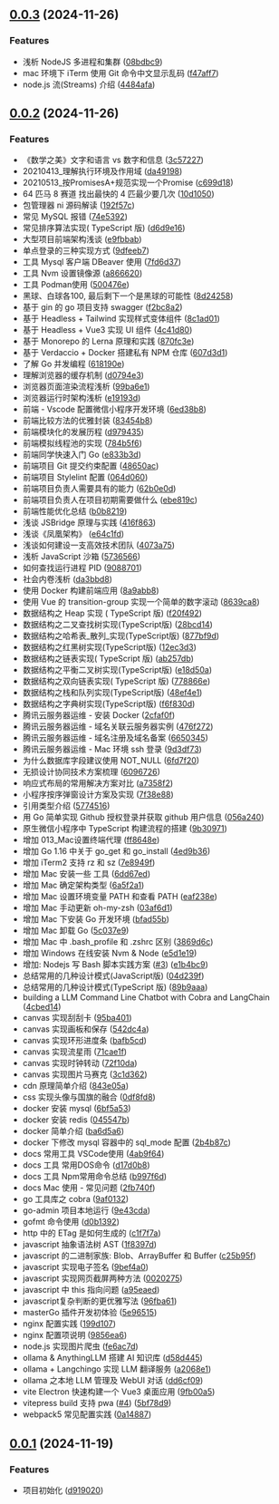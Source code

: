 ## [0.0.3](https://github.com/oceanopen/we_share_codes/compare/v0.0.2...v0.0.3) (2024-11-26)


### Features

* 浅析 NodeJS 多进程和集群 ([08bdbc9](https://github.com/oceanopen/we_share_codes/commit/08bdbc9d74728c10cd0eb6ed2dbf7a1e6c7f5110))
* mac 环境下 iTerm 使用 Git 命令中文显示乱码 ([f47aff7](https://github.com/oceanopen/we_share_codes/commit/f47aff79bd967655020d84ccdf5556d2cb1140e9))
* node.js 流(Streams) 介绍 ([4484afa](https://github.com/oceanopen/we_share_codes/commit/4484afaf8648e5c0fe91c03ba8a5b8b13a7ce5ee))



## [0.0.2](https://github.com/oceanopen/we_share_codes/compare/v0.0.1...v0.0.2) (2024-11-26)


### Features

* 《数学之美》文字和语言 vs 数字和信息 ([3c57227](https://github.com/oceanopen/we_share_codes/commit/3c57227fb0bffd45a6fb245bad4d50ea66890fe5))
* 20210413_理解执行环境及作用域 ([da49198](https://github.com/oceanopen/we_share_codes/commit/da49198ae7fa2a0c3608de6d0c1041f0de3c246a))
* 20210513_按PromisesA+规范实现一个Promise ([c699d18](https://github.com/oceanopen/we_share_codes/commit/c699d18762ba907bc9964aeb99bd2ee02c68ff16))
* 64 匹马 8 赛道 找出最快的 4 匹最少要几次 ([10d1050](https://github.com/oceanopen/we_share_codes/commit/10d1050f54e34eba78eec31eba1cfe862552bde2))
* 包管理器 ni 源码解读 ([192f57c](https://github.com/oceanopen/we_share_codes/commit/192f57c647ac6e7cbe9713d9504e31b3f58e8224))
* 常见 MySQL 报错 ([74e5392](https://github.com/oceanopen/we_share_codes/commit/74e539290520274a80dbb59d7c461f2bc52bcfb1))
* 常见排序算法实现( TypeScript 版) ([d6d9e16](https://github.com/oceanopen/we_share_codes/commit/d6d9e1654b6e6b8a8e5906f9d1a8bac64c35719f))
* 大型项目前端架构浅谈 ([e9fbbab](https://github.com/oceanopen/we_share_codes/commit/e9fbbabb6b03aa0d6e3f8ed1c1b0d04ffb6aad35))
* 单点登录的三种实现方式 ([9dfeeb7](https://github.com/oceanopen/we_share_codes/commit/9dfeeb796e4b49e7d0bcfae846c1b85b846a2969))
* 工具 Mysql 客户端 DBeaver 使用 ([7fd6d37](https://github.com/oceanopen/we_share_codes/commit/7fd6d3742ca1332109e6363b93bf0985002b207d))
* 工具 Nvm 设置镜像源 ([a866620](https://github.com/oceanopen/we_share_codes/commit/a86662057899c5c1e001f77137c28b527f0331a8))
* 工具 Podman使用 ([500476e](https://github.com/oceanopen/we_share_codes/commit/500476e0b5b12ad3e8d6d5db90d800437cbec1ff))
* 黑球、白球各100, 最后剩下一个是黑球的可能性 ([8d24258](https://github.com/oceanopen/we_share_codes/commit/8d2425813e94c99495e5566139c9b0a394676491))
* 基于 gin 的 go 项目支持 swagger ([f2bc8a2](https://github.com/oceanopen/we_share_codes/commit/f2bc8a2bc63a1f5b1bd3a1437919003b1d8c49d5))
* 基于 Headless + Tailwind 实现样式变体组件 ([8c1ad01](https://github.com/oceanopen/we_share_codes/commit/8c1ad018f1a608695aab247903d64989a32517b5))
* 基于 Headless + Vue3 实现 UI 组件 ([4c41d80](https://github.com/oceanopen/we_share_codes/commit/4c41d80c9d7a7055b1774860c1c4e160b151e826))
* 基于 Monorepo 的 Lerna 原理和实践 ([870fc3e](https://github.com/oceanopen/we_share_codes/commit/870fc3e184d326be4913ffefe6181e1a4e73fa73))
* 基于 Verdaccio + Docker 搭建私有 NPM 仓库 ([607d3d1](https://github.com/oceanopen/we_share_codes/commit/607d3d18426e56ab8c4a0f32c7547da155bce4c2))
* 了解 Go 并发编程 ([618190e](https://github.com/oceanopen/we_share_codes/commit/618190e00b997d0c52057e5910c4f0fe164b9a39))
* 理解浏览器的缓存机制 ([d0794e3](https://github.com/oceanopen/we_share_codes/commit/d0794e31311a1aeff200d8b56b0e87bd0714767b))
* 浏览器页面渲染流程浅析 ([99ba6e1](https://github.com/oceanopen/we_share_codes/commit/99ba6e1089f64b3309deb0ed82c1a312f3303b00))
* 浏览器运行时架构浅析 ([e19193d](https://github.com/oceanopen/we_share_codes/commit/e19193d04404ca8c3938a4e9203108d1ec3afa14))
* 前端 - Vscode 配置微信小程序开发环境 ([6ed38b8](https://github.com/oceanopen/we_share_codes/commit/6ed38b821319114261610ee775af34bacd5467f1))
* 前端比较方法的优雅封装 ([83454b8](https://github.com/oceanopen/we_share_codes/commit/83454b8c90fe126eaf397e310a4bd41415c3a8ae))
* 前端模块化的发展历程 ([d979435](https://github.com/oceanopen/we_share_codes/commit/d979435de145808793bb8f790f4886a66c0a4183))
* 前端模拟线程池的实现 ([784b5f6](https://github.com/oceanopen/we_share_codes/commit/784b5f677bb15a2f1b415de2facb933c62bc6511))
* 前端同学快速入门 Go ([e833b3d](https://github.com/oceanopen/we_share_codes/commit/e833b3d7b686f8727d052c69e1c9e1df4cdfa5c7))
* 前端项目 Git 提交约束配置 ([48650ac](https://github.com/oceanopen/we_share_codes/commit/48650ac3a70139d553a612508389c551f6f1cad6))
* 前端项目 Stylelint 配置 ([064d060](https://github.com/oceanopen/we_share_codes/commit/064d060c68a89fdb0fb9be5ca3b98e8ad3930c6f))
* 前端项目负责人需要具有的能力 ([62b0e0d](https://github.com/oceanopen/we_share_codes/commit/62b0e0d34493e9de0956fdcc9e5f70cbb00af0fa))
* 前端项目负责人在项目初期需要做什么 ([ebe819c](https://github.com/oceanopen/we_share_codes/commit/ebe819c85aa161b1ba0c6c12eda094690e077896))
* 前端性能优化总结 ([b0b8219](https://github.com/oceanopen/we_share_codes/commit/b0b8219e1c2f1e8608fbc7ef5595c8e4d74ff865))
* 浅谈 JSBridge 原理与实践 ([416f863](https://github.com/oceanopen/we_share_codes/commit/416f863784d9bc11af20ec8c597f644d1377356e))
* 浅谈《凤凰架构》 ([e64c1fd](https://github.com/oceanopen/we_share_codes/commit/e64c1fddea99e736a717281f43980642c76927c3))
* 浅谈如何建设一支高效技术团队 ([4073a75](https://github.com/oceanopen/we_share_codes/commit/4073a75eaa45c9cb1953ec6aa338683284478529))
* 浅析 JavaScript 沙箱 ([5736566](https://github.com/oceanopen/we_share_codes/commit/57365666242940f815e32715cc566dbee794da7d))
* 如何查找运行进程 PID ([9088701](https://github.com/oceanopen/we_share_codes/commit/9088701da344371ad3b28bfe1edf6a754850d902))
* 社会内卷浅析 ([da3bbd8](https://github.com/oceanopen/we_share_codes/commit/da3bbd8e032b1d9c7bed9f25c6b1280a8ad19779))
* 使用 Docker 构建前端应用 ([8a9abb8](https://github.com/oceanopen/we_share_codes/commit/8a9abb85bdb60fa358502245f952a68689784346))
* 使用 Vue 的 transition-group 实现一个简单的数字滚动 ([8639ca8](https://github.com/oceanopen/we_share_codes/commit/8639ca8a07de50b042bdd093460e2f8266469ba5))
* 数据结构之 Heap 实现 ( TypeScript 版) ([f20f492](https://github.com/oceanopen/we_share_codes/commit/f20f4924be6ee377634ba2dcb65aed1ea79e3a5a))
* 数据结构之二叉查找树实现(TypeScript版) ([28bcd14](https://github.com/oceanopen/we_share_codes/commit/28bcd14804fe7e41e40eb076c0b2bf6c993f2099))
* 数据结构之哈希表_散列_实现(TypeScript版) ([877bf9d](https://github.com/oceanopen/we_share_codes/commit/877bf9dcf510a51edb876b723bb86afa5c8a9b22))
* 数据结构之红黑树实现(TypeScript版) ([12ec3d3](https://github.com/oceanopen/we_share_codes/commit/12ec3d3717091c317aaaa36f347437068db24f32))
* 数据结构之链表实现( TypeScript 版) ([ab257db](https://github.com/oceanopen/we_share_codes/commit/ab257db68154377379468e4f60dfddc7ea66ba87))
* 数据结构之平衡二叉树实现(TypeScript版) ([e18d50a](https://github.com/oceanopen/we_share_codes/commit/e18d50a88a5ddcfcf87ac11c5ae17da41efc5757))
* 数据结构之双向链表实现( TypeScript 版) ([778866e](https://github.com/oceanopen/we_share_codes/commit/778866e8e85d94b1e9c9cc66eaefefa13693d7a1))
* 数据结构之栈和队列实现(TypeScript版) ([48ef4e1](https://github.com/oceanopen/we_share_codes/commit/48ef4e1490d0bd0ee08628b5727fb188c73fc97f))
* 数据结构之字典树实现(TypeScript版) ([f6f830d](https://github.com/oceanopen/we_share_codes/commit/f6f830d33b9a2e087563889b5f073807958db37c))
* 腾讯云服务器运维 - 安装 Docker ([2cfaf0f](https://github.com/oceanopen/we_share_codes/commit/2cfaf0f6b8a54ad2eb3c532f27d95eca3dfa1029))
* 腾讯云服务器运维 - 域名关联云服务器实例 ([476f272](https://github.com/oceanopen/we_share_codes/commit/476f27212d359eb86f22c9e40c12f7da470074a1))
* 腾讯云服务器运维 - 域名注册及域名备案 ([6650345](https://github.com/oceanopen/we_share_codes/commit/665034549c205d55e0e89a053e5942a9c2e8af4c))
* 腾讯云服务器运维 - Mac 环境 ssh 登录 ([9d3df73](https://github.com/oceanopen/we_share_codes/commit/9d3df73ba476ced8d54d75e4861c5826e65b0701))
* 为什么数据库字段建议使用 NOT_NULL ([6fd7f20](https://github.com/oceanopen/we_share_codes/commit/6fd7f20436e71865ebd8ca41efb933e7fdada975))
* 无损设计协同技术方案梳理 ([6096726](https://github.com/oceanopen/we_share_codes/commit/60967269072c94a476ecdbb4584d952b71c6a75b))
* 响应式布局的常用解决方案对比 ([a7358f2](https://github.com/oceanopen/we_share_codes/commit/a7358f21a01009d9688f593ff3600b1c3fa735e4))
* 小程序按序弹窗设计方案及实现 ([7f38e88](https://github.com/oceanopen/we_share_codes/commit/7f38e88ff5f3f3905116647a305dba7af62c2be9))
* 引用类型介绍 ([5774516](https://github.com/oceanopen/we_share_codes/commit/57745161207b0c182bd89fb27495edee55498306))
* 用 Go 简单实现 Github 授权登录并获取 github 用户信息 ([056a240](https://github.com/oceanopen/we_share_codes/commit/056a2405cefb320f7d8c62af962a66f86b6c5fd6))
* 原生微信小程序中 TypeScript 构建流程的搭建 ([9b30971](https://github.com/oceanopen/we_share_codes/commit/9b3097123bc5758057437308e8cd713eb4c6e89d))
* 增加 013_Mac设置终端代理 ([ff8648e](https://github.com/oceanopen/we_share_codes/commit/ff8648eba282e5c28c9675a7beb6b1185870db26))
* 增加 Go 1.16 中关于 go_get 和 go_install ([4ed9b36](https://github.com/oceanopen/we_share_codes/commit/4ed9b36f36b6faa74a25c174a072c0242e2d0fc1))
* 增加 iTerm2 支持 rz 和 sz ([7e8949f](https://github.com/oceanopen/we_share_codes/commit/7e8949f03b9359d33542fcd378d9fb33b65dd6a6))
* 增加 Mac 安装一些 工具 ([6dd67ed](https://github.com/oceanopen/we_share_codes/commit/6dd67edc8b70d6434d42a767a41def89a361bb06))
* 增加 Mac 确定架构类型 ([6a5f2a1](https://github.com/oceanopen/we_share_codes/commit/6a5f2a10c9bcef5fce026b595e3448baa61fe3ad))
* 增加 Mac 设置环境变量 PATH 和查看 PATH ([eaf238e](https://github.com/oceanopen/we_share_codes/commit/eaf238e4fc24de7573bb85092a66846dd2cf67ea))
* 增加 Mac 手动更新 oh-my-zsh ([03af6d1](https://github.com/oceanopen/we_share_codes/commit/03af6d17a437199342395a3e523a35c51cd0085f))
* 增加 Mac 下安装 Go 开发环境 ([bfad55b](https://github.com/oceanopen/we_share_codes/commit/bfad55be853f7c370e644b645116977e967b644a))
* 增加 Mac 卸载 Go ([5c037e9](https://github.com/oceanopen/we_share_codes/commit/5c037e9c9890746ec89b5be4fbd7e50523dc1f87))
* 增加 Mac 中 .bash_profile 和 .zshrc 区别 ([3869d6c](https://github.com/oceanopen/we_share_codes/commit/3869d6cf7f48d188fd361f650f6eabd9ca8648f1))
* 增加 Windows 在线安装 Nvm & Node ([e5d1e19](https://github.com/oceanopen/we_share_codes/commit/e5d1e193f988372a358aa38445f84bb5552abd9c))
* 增加: Nodejs 写 Bash 脚本实践方案 ([#3](https://github.com/oceanopen/we_share_codes/issues/3)) ([e1b4bc9](https://github.com/oceanopen/we_share_codes/commit/e1b4bc9311dc747eabcd28850fff08769ef6226b))
* 总结常用的几种设计模式(JavaScript版) ([04d239f](https://github.com/oceanopen/we_share_codes/commit/04d239fe04f4d2b90ccd9d86b00cc2fb4402f85a))
* 总结常用的几种设计模式(TypeScript 版) ([89b9aaa](https://github.com/oceanopen/we_share_codes/commit/89b9aaa2d98b47f82e89ddcb4b01c83e0d9fc1a0))
* building a LLM Command Line Chatbot with Cobra and LangChain ([4cbed14](https://github.com/oceanopen/we_share_codes/commit/4cbed14d357911185cee30fa2125e895a80c8df2))
* canvas 实现刮刮卡 ([95ba401](https://github.com/oceanopen/we_share_codes/commit/95ba40136eb0e27fa6462a3d69bf95fce7f2b094))
* canvas 实现画板和保存 ([542dc4a](https://github.com/oceanopen/we_share_codes/commit/542dc4aa0317433c6aee7d50e4d4357446721f47))
* canvas 实现环形进度条 ([bafb5cd](https://github.com/oceanopen/we_share_codes/commit/bafb5cd8d1219606b21804867ba46317905ca3b0))
* canvas 实现流星雨 ([71cae1f](https://github.com/oceanopen/we_share_codes/commit/71cae1fcc5ac8db5c3403e53262eca089abb132b))
* canvas 实现时钟转动 ([72f10da](https://github.com/oceanopen/we_share_codes/commit/72f10da29afa3fd684ee44c1ff3ab47e04835885))
* canvas 实现图片马赛克 ([3c1d362](https://github.com/oceanopen/we_share_codes/commit/3c1d362a63502a96979452a21d0e808f80f58fc6))
* cdn 原理简单介绍 ([843e05a](https://github.com/oceanopen/we_share_codes/commit/843e05a2869d0b8d75b796d94be874fef36088d1))
* css 实现头像与国旗的融合 ([0df8fd8](https://github.com/oceanopen/we_share_codes/commit/0df8fd80204c33b43cdc8265b2eff50ddf2a246a))
* docker 安装 mysql ([6bf5a53](https://github.com/oceanopen/we_share_codes/commit/6bf5a532646d687139a20d470221c22de59e9f2a))
* docker 安装 redis ([045547b](https://github.com/oceanopen/we_share_codes/commit/045547bb630ffbb86c992638964645b9acf2c917))
* docker 简单介绍 ([ba6d5a6](https://github.com/oceanopen/we_share_codes/commit/ba6d5a66ace9145a6fb0d1f24e9d8369c726dc14))
* docker 下修改 mysql 容器中的 sql_mode 配置 ([2b4b87c](https://github.com/oceanopen/we_share_codes/commit/2b4b87c78e0d849c1468bbab5315498d4fa496b7))
* docs 常用工具 VSCode使用 ([4ab9f64](https://github.com/oceanopen/we_share_codes/commit/4ab9f64aab50888e4e69187a7cd3c33ff41b1736))
* docs 工具 常用DOS命令 ([d17d0b8](https://github.com/oceanopen/we_share_codes/commit/d17d0b8d2aca938f7c60a8816a431be69ed4bbb2))
* docs 工具 Npm常用命令总结 ([b997f6d](https://github.com/oceanopen/we_share_codes/commit/b997f6d7d7bf5d11651841d466e829d11e087511))
* docs Mac 使用 - 常见问题 ([2fb740f](https://github.com/oceanopen/we_share_codes/commit/2fb740f1cf210dab549116644cba6355226dc0d4))
* go 工具库之 cobra ([9af0132](https://github.com/oceanopen/we_share_codes/commit/9af013275afd1400cc8d728619be0c22703a7807))
* go-admin 项目本地运行 ([9e43cda](https://github.com/oceanopen/we_share_codes/commit/9e43cdabdd716ff847f0909d384916e81d6f0900))
* gofmt 命令使用 ([d0b1392](https://github.com/oceanopen/we_share_codes/commit/d0b13927427764b0215e0e1d8e79c9eaa5b51a39))
* http 中的 ETag 是如何生成的 ([c1f7f7a](https://github.com/oceanopen/we_share_codes/commit/c1f7f7a8b9eb606a9f188f72aa3768a15e714bcb))
* javascript 抽象语法树 AST ([1f8397d](https://github.com/oceanopen/we_share_codes/commit/1f8397da287574ebb8cb6dc51bc3918acc992639))
* javascript 的二进制家族: Blob、ArrayBuffer 和 Buffer ([c25b95f](https://github.com/oceanopen/we_share_codes/commit/c25b95fb63dafcf21aac4b1e46fb8715a853a65a))
* javascript 实现电子签名 ([9bef4a0](https://github.com/oceanopen/we_share_codes/commit/9bef4a0e0ec86701a555eaf9baf2a0fc9d8acd33))
* javascript 实现网页截屏两种方法 ([0020275](https://github.com/oceanopen/we_share_codes/commit/00202755cdd64963369eb21c0c5b87d12e642795))
* javascript 中 this 指向问题 ([a95eaed](https://github.com/oceanopen/we_share_codes/commit/a95eaed926bad3060f15c6b82f2c735aa4c34a75))
* javascript复杂判断的更优雅写法 ([96fba61](https://github.com/oceanopen/we_share_codes/commit/96fba616f5df5a320997877548b8dadce7ce35a1))
* masterGo 插件开发初体验 ([5e96515](https://github.com/oceanopen/we_share_codes/commit/5e965155c97a3bccf04650246ba3a5e4f24ef0ca))
* nginx 配置实践 ([199d107](https://github.com/oceanopen/we_share_codes/commit/199d1076a7d74ad9eb7b4634a4f460a0dd9b5ad6))
* nginx 配置项说明 ([9856ea6](https://github.com/oceanopen/we_share_codes/commit/9856ea6aa71b92612eba8acdeb40b346b3229ae1))
* node.js 实现图片爬虫 ([fe6ac7d](https://github.com/oceanopen/we_share_codes/commit/fe6ac7d8b41adc278f7fc3a555dffc7d5c8dae30))
* ollama & AnythingLLM 搭建 AI 知识库 ([d58d445](https://github.com/oceanopen/we_share_codes/commit/d58d4454ee3f31dfa612c1a12e23da56b1ccfa34))
* ollama + Langchingo 实现 LLM 翻译服务 ([a2068e1](https://github.com/oceanopen/we_share_codes/commit/a2068e1f6b0caf626ac5c4066653dc7747415886))
* ollama 之本地 LLM 管理及 WebUI 对话 ([dd6cf09](https://github.com/oceanopen/we_share_codes/commit/dd6cf091de6df383d801dc19e22858e7344f1132))
* vite Electron 快速构建一个 Vue3 桌面应用 ([9fb00a5](https://github.com/oceanopen/we_share_codes/commit/9fb00a50950d5b9cd98dfff809d069f3d7ad494b))
* vitepress build 支持 pwa ([#4](https://github.com/oceanopen/we_share_codes/issues/4)) ([5bf78d9](https://github.com/oceanopen/we_share_codes/commit/5bf78d9305b482f2a0a8416e6881b4fdf9741b0d))
* webpack5 常见配置实践 ([0a14887](https://github.com/oceanopen/we_share_codes/commit/0a148871c398d83f63c7ceb83b0bae07dc0bc291))



## [0.0.1](https://github.com/oceanopen/we_share_codes/compare/d9190207f3c0877486a7f044eb25bb0925603344...v0.0.1) (2024-11-19)


### Features

* 项目初始化 ([d919020](https://github.com/oceanopen/we_share_codes/commit/d9190207f3c0877486a7f044eb25bb0925603344))



